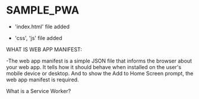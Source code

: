 # SAMPLE_PWA

- 'index.html' file added

- 'css', 'js' file added

WHAT IS WEB APP MANIFEST:

-The web app manifest is a simple JSON file that informs the browser about your web app. It tells how it should behave when installed on the user's mobile device or desktop. And to show the Add to Home Screen prompt, the web app manifest is required.

What is a Service Worker?

